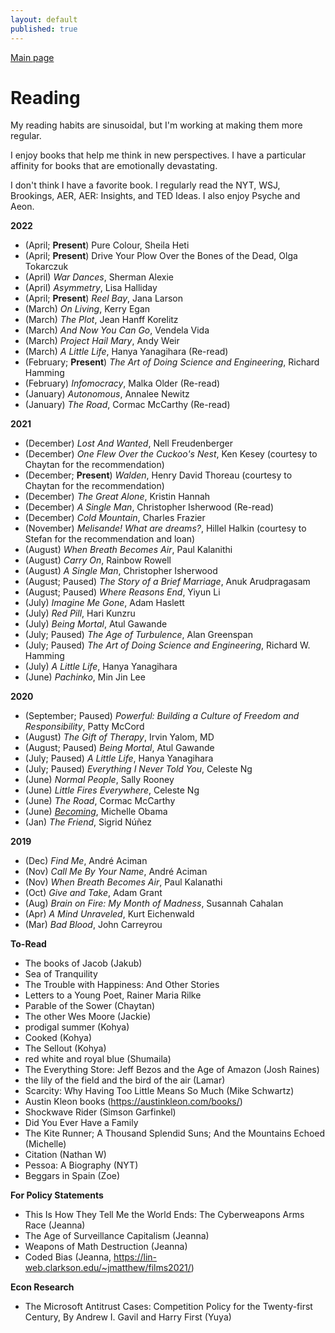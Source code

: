 ```yaml
---
layout: default
published: true
---
```

[Main page](../)

# Reading
My reading habits are sinusoidal, but I'm working at making them more regular.

I enjoy books that help me think in new perspectives. I have a particular affinity for books that are emotionally devastating.

I don't think I have a favorite book. I regularly read the NYT, WSJ, Brookings, AER, AER: Insights, and TED Ideas. I also enjoy Psyche and Aeon.

**2022**
- (April; **Present**) Pure Colour, Sheila Heti
- (April; **Present**) Drive Your Plow Over the Bones of the Dead, Olga Tokarczuk
- (April) *War Dances*, Sherman Alexie
- (April) *Asymmetry*, Lisa Halliday 
- (April; **Present**) *Reel Bay*, Jana Larson
- (March) *On Living*, Kerry Egan
- (March) *The Plot*, Jean Hanff Korelitz
- (March) *And Now You Can Go*, Vendela Vida
- (March) *Project Hail Mary*, Andy Weir
- (March) *A Little Life*, Hanya Yanagihara (Re-read)
- (February; **Present**) *The Art of Doing Science and Engineering*, Richard Hamming
- (February) *Infomocracy*, Malka Older (Re-read)
- (January) *Autonomous*, Annalee Newitz
- (January) *The Road*, Cormac McCarthy (Re-read)

**2021**
- (December) *Lost And Wanted*, Nell Freudenberger
- (December) *One Flew Over the Cuckoo's Nest*, Ken Kesey (courtesy to Chaytan for the recommendation)
- (December; **Present**) *Walden*, Henry David Thoreau (courtesy to Chaytan for the recommendation)
- (December) *The Great Alone*, Kristin Hannah
- (December) *A Single Man*, Christopher Isherwood (Re-read)
- (December) *Cold Mountain*, Charles Frazier
- (November) *Melisande! What are dreams?*, Hillel Halkin (courtesy to Stefan for the recommendation and loan)
- (August) *When Breath Becomes Air*, Paul Kalanithi
- (August) *Carry On*, Rainbow Rowell
- (August) *A Single Man*, Christopher Isherwood
- (August; Paused) *The Story of a Brief Marriage*, Anuk Arudpragasam
- (August; Paused) *Where Reasons End*, Yiyun Li
- (July) *Imagine Me Gone*, Adam Haslett
- (July) *Red Pill*, Hari Kunzru
- (July) *Being Mortal*, Atul Gawande
- (July; Paused) _The Age of Turbulence_, Alan Greenspan
- (July; Paused) _The Art of Doing Science and Engineering_, Richard W. Hamming
- (July) *A Little Life*, Hanya Yanagihara
- (June) _Pachinko_, Min Jin Lee

**2020**
- (September; Paused) *Powerful: Building a Culture of Freedom and Responsibility*, Patty McCord
- (August) *The Gift of Therapy*, Irvin Yalom, MD
- (August; Paused) *Being Mortal*, Atul Gawande
- (July; Paused) *A Little Life*, Hanya Yanagihara
- (July; Paused) *Everything I Never Told You*, Celeste Ng
- (June) _Normal People_, Sally Rooney
- (June) _Little Fires Everywhere_, Celeste Ng
- (June) _The Road_, Cormac McCarthy
- (June) [_Becoming_](./2020_06_Becoming), Michelle Obama
- (Jan) _The Friend_, Sigrid Núñez

**2019**
- (Dec) _Find Me_, André Aciman
- (Nov) _Call Me By Your Name_, André Aciman 
- (Nov) _When Breath Becomes Air_, Paul Kalanathi
- (Oct) _Give and Take_, Adam Grant
- (Aug) _Brain on Fire: My Month of Madness_, Susannah Cahalan
- (Apr) _A Mind Unraveled_, Kurt Eichenwald
- (Mar) _Bad Blood_, John Carreyrou

**To-Read**
- The books of Jacob (Jakub)
- Sea of Tranquility
- The Trouble with Happiness: And Other Stories
- Letters to a Young Poet, Rainer Maria Rilke
- Parable of the Sower (Chaytan)
- The other Wes Moore (Jackie)
- prodigal summer (Kohya) 
- Cooked (Kohya)
- The Sellout (Kohya)
- red white and royal blue (Shumaila)
- The Everything Store: Jeff Bezos and the Age of Amazon (Josh Raines)
- the lily of the field and the bird of the air (Lamar)
- Scarcity: Why Having Too Little Means So Much (Mike Schwartz)
- Austin Kleon books (https://austinkleon.com/books/)
- Shockwave Rider (Simson Garfinkel)
- Did You Ever Have a Family
- The Kite Runner; A Thousand Splendid Suns; And the Mountains Echoed (Michelle)
- Citation (Nathan W)
- Pessoa: A Biography (NYT)
- Beggars in Spain (Zoe)

**For Policy Statements**
- This Is How They Tell Me the World Ends: The Cyberweapons Arms Race (Jeanna)
- The Age of Surveillance Capitalism (Jeanna)
- Weapons of Math Destruction (Jeanna)
- Coded Bias (Jeanna, https://lin-web.clarkson.edu/~jmatthew/films2021/)

**Econ Research**
- The Microsoft Antitrust Cases: Competition Policy for the Twenty-first Century, By Andrew I. Gavil and Harry First (Yuya)